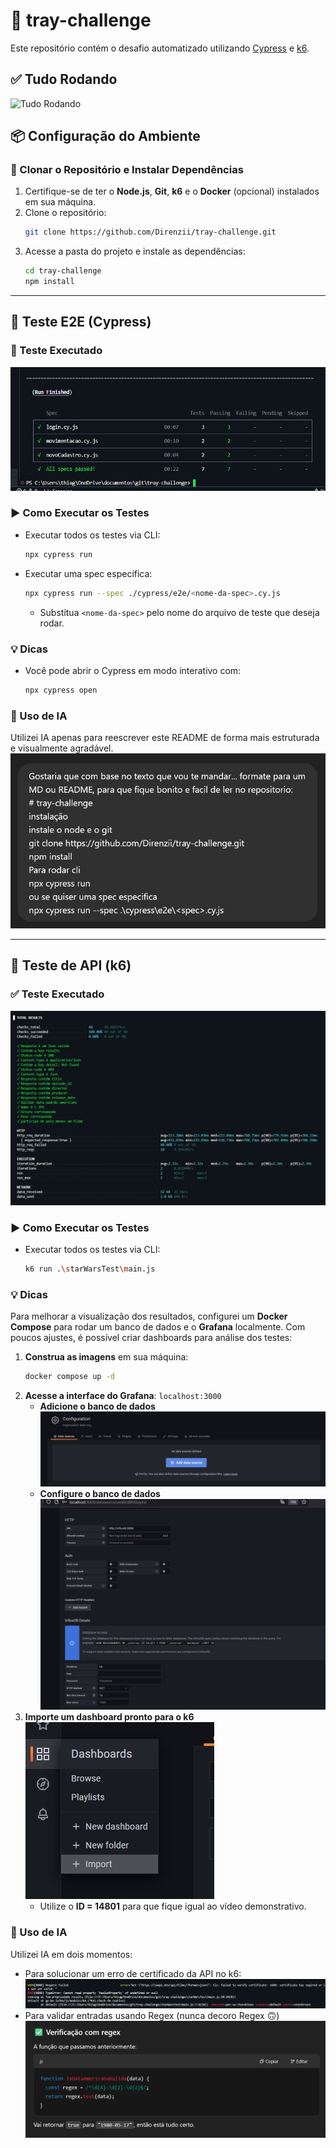 # 🚀 tray-challenge

Este repositório contém o desafio automatizado utilizando [Cypress](https://www.cypress.io/) e [k6](https://k6.io/).

## ✅ Tudo Rodando
![Tudo Rodando](./imagens/all_pass.gif)

## 📦 Configuração do Ambiente

### 🔹 Clonar o Repositório e Instalar Dependências
1. Certifique-se de ter o **Node.js**, **Git**, **k6** e o **Docker** (opcional) instalados em sua máquina.
2. Clone o repositório:
   ```bash
   git clone https://github.com/Direnzii/tray-challenge.git
   ```
3. Acesse a pasta do projeto e instale as dependências:
   ```bash
   cd tray-challenge
   npm install
   ```

---

## 🧪 Teste E2E (Cypress)

### 🚀 Teste Executado
![Teste Cypress](./imagens/cypress_run_pass.png)

### ▶️ Como Executar os Testes
- Executar todos os testes via CLI:
  ```bash
  npx cypress run
  ```
- Executar uma spec específica:
  ```bash
  npx cypress run --spec ./cypress/e2e/<nome-da-spec>.cy.js
  ```
  - Substitua `<nome-da-spec>` pelo nome do arquivo de teste que deseja rodar.

### 💡 Dicas
- Você pode abrir o Cypress em modo interativo com:
  ```bash
  npx cypress open
  ```

### 🤖 Uso de IA
Utilizei IA apenas para reescrever este README de forma mais estruturada e visualmente agradável.
![IA Reescrevendo](./imagens/chat_readme.png)

---

## 🔗 Teste de API (k6)

### ✅ Teste Executado
![Teste API](./imagens/k6_run_pass.png)

### ▶️ Como Executar os Testes
- Executar todos os testes via CLI:
  ```bash
  k6 run .\starWarsTest\main.js
  ```

### 💡 Dicas
Para melhorar a visualização dos resultados, configurei um **Docker Compose** para rodar um banco de dados e o **Grafana** localmente. Com poucos ajustes, é possível criar dashboards para análise dos testes:

1. **Construa as imagens** em sua máquina:
   ```bash
   docker compose up -d
   ```
2. **Acesse a interface do Grafana**: `localhost:3000`
   - **Adicione o banco de dados**  
     ![Adicionar DB](./imagens/add_data_source.png)
   - **Configure o banco de dados**  
     ![Configuração DB](./imagens/configuracao_db_grafana.png)
3. **Importe um dashboard pronto para o k6**  
   ![Importação Grafana](./imagens/import_grafana.png)
   - Utilize o **ID = 14801** para que fique igual ao vídeo demonstrativo.

### 🤖 Uso de IA
Utilizei IA em dois momentos:
- Para solucionar um erro de certificado da API no k6:  
  ![Erro Certificado](./imagens/erro_certificado_k6.png)
- Para validar entradas usando Regex (nunca decoro Regex 🙃)  
  ![Validação Regex](./imagens/ajuda_para_validacao_com_regex.png)
